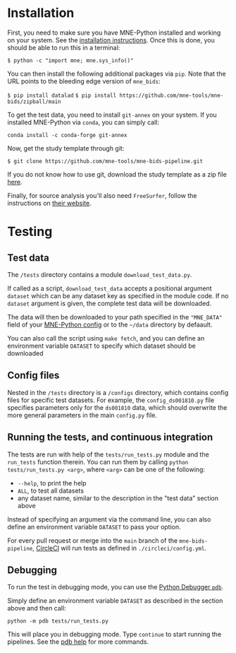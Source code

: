 # Installation

First, you need to make sure you have MNE-Python installed and working on your
system. See the [installation instructions](http://martinos.org/mne/stable/install_mne_python.html).
Once this is done, you should be able to run this in a terminal:

`$ python -c "import mne; mne.sys_info()"`

You can then install the following additional packages via `pip`. Note that
the URL points to the bleeding edge version of `mne_bids`:

`$ pip install datalad`
`$ pip install https://github.com/mne-tools/mne-bids/zipball/main`

To get the test data, you need to install `git-annex` on your system. If you
installed MNE-Python via `conda`, you can simply call:

`conda install -c conda-forge git-annex`

Now, get the study template through git:

`$ git clone https://github.com/mne-tools/mne-bids-pipeline.git`

If you do not know how to use git, download the study template as a zip file
[here](https://github.com/mne-tools/mne-bids-pipeline/archive/main.zip).

Finally, for source analysis you'll also need `FreeSurfer`, follow the
instructions on [their website](https://surfer.nmr.mgh.harvard.edu/).

# Testing

## Test data

The `/tests` directory contains a module `download_test_data.py`.

If called as a script, `download_test_data` accepts a positional argument
`dataset` which can be any dataset key as specified in the module code. If no
`dataset` argument is given, the complete test data will be downloaded.

The data will then be downloaded to your path specified in the `"MNE_DATA"`
field of your
[MNE-Python config](https://mne.tools/stable/auto_tutorials/misc/plot_configuration.html#sphx-glr-auto-tutorials-misc-plot-configuration-py)
or to the `~/data` directory by defaault.

You can also call the script using `make fetch`, and you can define an
environment variable `DATASET` to specify which dataset should be downloaded

## Config files

Nested in the `/tests` directory is a `/configs` directory, which contains
config files for specific test datasets. For example, the `config_ds001810.py`
file specifies parameters only for the `ds001810` data, which should overwrite
the more general parameters in the main `config.py` file.

## Running the tests, and continuous integration

The tests are run with help of the `tests/run_tests.py` module and the
`run_tests` function therein. You can run them by calling
`python tests/run_tests.py <arg>`, where `<arg>` can be one of the following:

- `--help`, to print the help
- `ALL`, to test all datasets
- any dataset name, similar to the description in the "test data" section above

Instead of specifying an argument via the command line, you can also define
an environment variable `DATASET` to pass your option.

For every pull request or merge into the `main` branch of the
`mne-bids-pipeline`,
[CircleCI](https://circleci.com/gh/brainthemind/CogBrainDyn_MEG_Pipeline)
will run tests as defined in `./circleci/config.yml`.

## Debugging

To run the test in debugging mode, you can use the
[Python Debugger `pdb`](https://docs.python.org/3/library/pdb.html).

Simply define an environment variable `DATASET` as described in the section
above and then call:

`python -m pdb tests/run_tests.py`

This will place you in debugging mode. Type `continue` to start running the
pipelines. See the
[pdb help](https://docs.python.org/3/library/pdb.html#debugger-commands)
for more commands.
